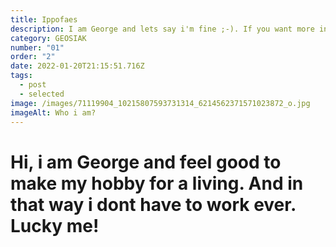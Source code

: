 ```yaml
---
title: Ippofaes
description: I am George and lets say i'm fine ;-). If you want more info click me dude!
category: GEOSIAK
number: "01"
order: "2"
date: 2022-01-20T21:15:51.716Z
tags:
  - post
  - selected
image: /images/71119904_10215807593731314_6214562371571023872_o.jpg
imageAlt: Who i am?
---
```

# Hi, i am George and feel good to make my hobby for a living. And in that way i dont have to work ever. Lucky me!

> ![]()